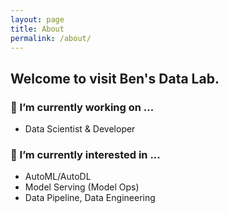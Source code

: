 ```yaml
---
layout: page
title: About
permalink: /about/
---
```


## Welcome to visit Ben's Data Lab.

### 🔭 I’m currently working on ...
- Data Scientist & Developer

### 🌱 I’m currently interested in ...
- AutoML/AutoDL
- Model Serving (Model Ops)
- Data Pipeline, Data Engineering

